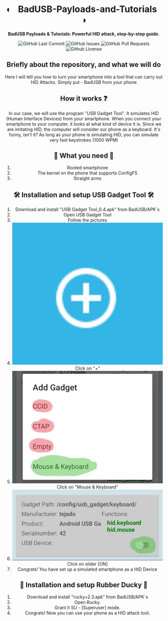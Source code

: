 <div align="center">

# ◐ &nbsp; BadUSB-Payloads-and-Tutorials &nbsp; ◑

**BadUSB Payloads & Tutorials: Powerful HID attack, step-by-step guide.**

<p>
<img alt="GitHub Last Commit" src="https://img.shields.io/github/last-commit/3verlaster/BadUSB-Payloads-and-Tutorials" />
<img alt="GitHub Issues" src="https://img.shields.io/github/issues/3verlaster/BadUSB-Payloads-and-Tutorials" />
<img alt="GitHub Pull Requests" src="https://img.shields.io/github/issues-pr/3verlaster/BadUSB-Payloads-and-Tutorials" />
<img alt="Github License" src="https://img.shields.io/badge/License-MIT-green.svg" />
</p>

## Briefly about the repository, and what we will do
Here I will tell you how to turn your smartphone into a tool that can carry out HID Attacks. Simply put - BadUSB from your phone

## How it works ❓
In our case, we will use the program "USB Gadget Tool". It simulates HID (Human Interface Devices) from your smartphone.
When you connect your smartphone to your computer, it looks at what kind of device it is. Since we are imitating HID, the computer will consider our phone as a keyboard. It's funny, isn't it?
As long as your phone is simulating HID, you can simulate very fast keystrokes (1000 WPM)

## 🧰 What you need 🧰
1. Rooted smartphone
2. The kernel on the phone that supports ConfigFS
3. Straight arms

## 🛠️ Installation and setup USB Gadget Tool 🛠️
1. Download and install "USB Gadget Tool_0.4.apk" from BadUSB/APK`s
2. Open USB Gadget Tool
3. Follow the pictures
4. ![USB - Step 1](assets/usb_step1.jpg)
Click on "+"
6. ![USB - Step 2](assets/usb_step2.jpg)
Click on "Mouse & Keyboard"
8. ![USB - Step 3](assets/usb_step3.jpg)
Click on slider [ON]
10. Congrats! You have set up a simulated smartphone as a HID Device

## 🐤 Installation and setup Rubber Ducky 🐤
1. Download and install "rucky+2.3.apk" from BadUSB/APK`s
2. Open Rucky.
3. Grant it SU - [Superuser] mode.
4. Congrats! Now you can use your phone as a HID attack tool.
